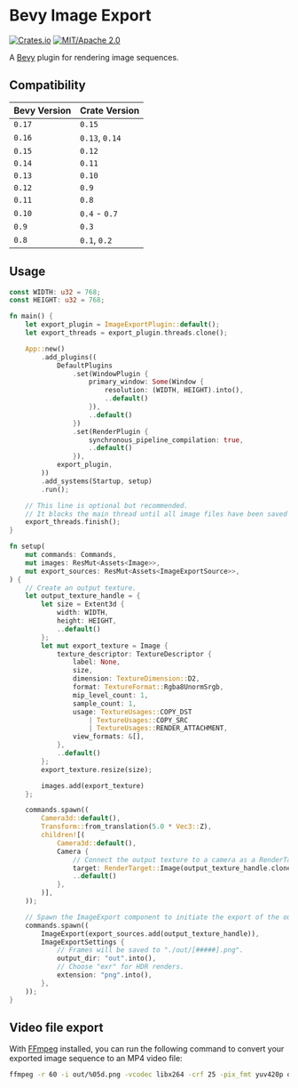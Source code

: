 # Bevy Image Export

[![Crates.io](https://img.shields.io/crates/v/bevy_image_export.svg)](https://crates.io/crates/bevy_image_export)
[![MIT/Apache 2.0](https://img.shields.io/badge/license-MIT%2FApache-blue.svg)](https://github.com/paulkre/bevy_image_export/blob/main/LICENSE)

A [Bevy](https://bevyengine.org/) plugin for rendering image sequences.

## Compatibility

| Bevy Version | Crate Version  |
| ------------ | -------------- |
| `0.17`       | `0.15`         |
| `0.16`       | `0.13`, `0.14` |
| `0.15`       | `0.12`         |
| `0.14`       | `0.11`         |
| `0.13`       | `0.10`         |
| `0.12`       | `0.9`          |
| `0.11`       | `0.8`          |
| `0.10`       | `0.4` - `0.7`  |
| `0.9`        | `0.3`          |
| `0.8`        | `0.1`, `0.2`   |

## Usage

```rust
const WIDTH: u32 = 768;
const HEIGHT: u32 = 768;

fn main() {
    let export_plugin = ImageExportPlugin::default();
    let export_threads = export_plugin.threads.clone();

    App::new()
        .add_plugins((
            DefaultPlugins
                .set(WindowPlugin {
                    primary_window: Some(Window {
                        resolution: (WIDTH, HEIGHT).into(),
                        ..default()
                    }),
                    ..default()
                })
                .set(RenderPlugin {
                    synchronous_pipeline_compilation: true,
                    ..default()
                }),
            export_plugin,
        ))
        .add_systems(Startup, setup)
        .run();

    // This line is optional but recommended.
    // It blocks the main thread until all image files have been saved successfully.
    export_threads.finish();
}

fn setup(
    mut commands: Commands,
    mut images: ResMut<Assets<Image>>,
    mut export_sources: ResMut<Assets<ImageExportSource>>,
) {
    // Create an output texture.
    let output_texture_handle = {
        let size = Extent3d {
            width: WIDTH,
            height: HEIGHT,
            ..default()
        };
        let mut export_texture = Image {
            texture_descriptor: TextureDescriptor {
                label: None,
                size,
                dimension: TextureDimension::D2,
                format: TextureFormat::Rgba8UnormSrgb,
                mip_level_count: 1,
                sample_count: 1,
                usage: TextureUsages::COPY_DST
                    | TextureUsages::COPY_SRC
                    | TextureUsages::RENDER_ATTACHMENT,
                view_formats: &[],
            },
            ..default()
        };
        export_texture.resize(size);

        images.add(export_texture)
    };

    commands.spawn((
        Camera3d::default(),
        Transform::from_translation(5.0 * Vec3::Z),
        children![(
            Camera3d::default(),
            Camera {
                // Connect the output texture to a camera as a RenderTarget.
                target: RenderTarget::Image(output_texture_handle.clone().into()),
                ..default()
            },
        )],
    ));

    // Spawn the ImageExport component to initiate the export of the output texture.
    commands.spawn((
        ImageExport(export_sources.add(output_texture_handle)),
        ImageExportSettings {
            // Frames will be saved to "./out/[#####].png".
            output_dir: "out".into(),
            // Choose "exr" for HDR renders.
            extension: "png".into(),
        },
    ));
}
```

## Video file export

With [FFmpeg](https://ffmpeg.org) installed, you can run the following command to convert your exported image sequence to an MP4 video file:

```bash
ffmpeg -r 60 -i out/%05d.png -vcodec libx264 -crf 25 -pix_fmt yuv420p out.mp4
```
